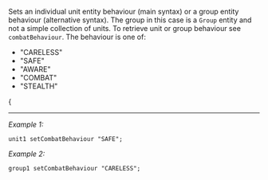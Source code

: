 Sets an individual unit entity behaviour (main syntax) or a group entity behaviour (alternative syntax). The group in this case is a `Group` entity and not a simple collection of units. To retrieve unit or group behaviour see `combatBehaviour`. The behaviour is one of: 
* "CARELESS"
* "SAFE"
* "AWARE"
* "COMBAT"
* "STEALTH"


<spoiler text="Comparison of Behaviour commands">
{


---
*Example 1:*
```sqf
unit1 setCombatBehaviour "SAFE";
```

*Example 2:*
```sqf
group1 setCombatBehaviour "CARELESS";
```